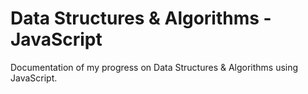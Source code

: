 # Data Structures & Algorithms - JavaScript

Documentation of my progress on Data Structures & Algorithms using JavaScript.
